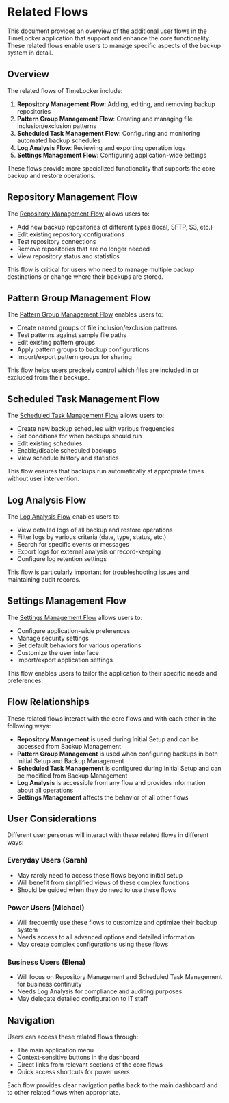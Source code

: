 # Related Flows

This document provides an overview of the additional user flows in the TimeLocker application that support and enhance the core functionality. These related flows enable users to manage specific aspects of the backup system in detail.

## Overview

The related flows of TimeLocker include:

1. **Repository Management Flow**: Adding, editing, and removing backup repositories
2. **Pattern Group Management Flow**: Creating and managing file inclusion/exclusion patterns
3. **Scheduled Task Management Flow**: Configuring and monitoring automated backup schedules
4. **Log Analysis Flow**: Reviewing and exporting operation logs
5. **Settings Management Flow**: Configuring application-wide settings

These flows provide more specialized functionality that supports the core backup and restore operations.

## Repository Management Flow

The [Repository Management Flow](repository-management-flow.md) allows users to:

- Add new backup repositories of different types (local, SFTP, S3, etc.)
- Edit existing repository configurations
- Test repository connections
- Remove repositories that are no longer needed
- View repository status and statistics

This flow is critical for users who need to manage multiple backup destinations or change where their backups are stored.

## Pattern Group Management Flow

The [Pattern Group Management Flow](pattern-group-management-flow.md) enables users to:

- Create named groups of file inclusion/exclusion patterns
- Test patterns against sample file paths
- Edit existing pattern groups
- Apply pattern groups to backup configurations
- Import/export pattern groups for sharing

This flow helps users precisely control which files are included in or excluded from their backups.

## Scheduled Task Management Flow

The [Scheduled Task Management Flow](scheduled-task-management-flow.md) allows users to:

- Create new backup schedules with various frequencies
- Set conditions for when backups should run
- Edit existing schedules
- Enable/disable scheduled backups
- View schedule history and statistics

This flow ensures that backups run automatically at appropriate times without user intervention.

## Log Analysis Flow

The [Log Analysis Flow](log-analysis-flow.md) enables users to:

- View detailed logs of all backup and restore operations
- Filter logs by various criteria (date, type, status, etc.)
- Search for specific events or messages
- Export logs for external analysis or record-keeping
- Configure log retention settings

This flow is particularly important for troubleshooting issues and maintaining audit records.

## Settings Management Flow

The [Settings Management Flow](settings-management-flow.md) allows users to:

- Configure application-wide preferences
- Manage security settings
- Set default behaviors for various operations
- Customize the user interface
- Import/export application settings

This flow enables users to tailor the application to their specific needs and preferences.

## Flow Relationships

These related flows interact with the core flows and with each other in the following ways:

- **Repository Management** is used during Initial Setup and can be accessed from Backup Management
- **Pattern Group Management** is used when configuring backups in both Initial Setup and Backup Management
- **Scheduled Task Management** is configured during Initial Setup and can be modified from Backup Management
- **Log Analysis** is accessible from any flow and provides information about all operations
- **Settings Management** affects the behavior of all other flows

## User Considerations

Different user personas will interact with these related flows in different ways:

### Everyday Users (Sarah)
- May rarely need to access these flows beyond initial setup
- Will benefit from simplified views of these complex functions
- Should be guided when they do need to use these flows

### Power Users (Michael)
- Will frequently use these flows to customize and optimize their backup system
- Needs access to all advanced options and detailed information
- May create complex configurations using these flows

### Business Users (Elena)
- Will focus on Repository Management and Scheduled Task Management for business continuity
- Needs Log Analysis for compliance and auditing purposes
- May delegate detailed configuration to IT staff

## Navigation

Users can access these related flows through:

- The main application menu
- Context-sensitive buttons in the dashboard
- Direct links from relevant sections of the core flows
- Quick access shortcuts for power users

Each flow provides clear navigation paths back to the main dashboard and to other related flows when appropriate.